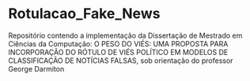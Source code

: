 # Rotulacao_Fake_News
Repositório contendo a implementação da Dissertação de Mestrado em Ciências da Computação: O PESO DO VIÉS: UMA PROPOSTA PARA INCORPORAÇÃO DO RÓTULO DE VIÉS POLÍTICO EM MODELOS DE CLASSIFICAÇÃO DE NOTÍCIAS FALSAS, sob orientação do professor George Darmiton
